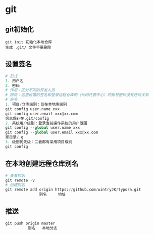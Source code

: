 # git

## git初始化

```
git init 初始化本地仓库
生成 .git/ 文件不要删除
```



## 设置签名

```python
# 形式
1. 用户名
2. 密码
# 作用：区分不同的开发人员
# 辨析：这里设置的签名和登录远程仓库的（代码托管中心）的账号密码没有任何关系
# 命令
1. 项目/仓库级别：仅在本地库级别
git config user.name xxx
git config user.email xxx@xx.com
信息保存在.git/config
2. 系统用户级别：登录当前操作系统的用户范围
git config --global user.name xxx
git config --global user.email xxx@xx.com
家目录/.g
3. 级别优先级：二者都有采用项目级别
git config
```



## 在本地创建远程仓库别名

```python
# 查看别名
git remote -v
# 创建别名
git remote add origin https://github.com/wintryJK/typora.git
               别名     地址

```



## 推送

```python
git push origin master
          别名   本地分支
```

